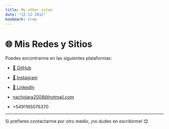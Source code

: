 ```yaml
---
title: My other sites
date: "12-12-2012"
bookmark: true
---
```


# 🌐 Mis Redes y Sitios

Puedes encontrarme en las siguientes plataformas:


- [🐙 GitHub](https://github.com/ignaciojara02)  

- [📸 Instagram](https://instagram.com/nachi.jara)  
  

- [💼 LinkedIn](https://linkedin.com/in/ignacio-nicolas-jara-balcazar)  

- nachojara2008@hotmail.com

- +5491165076370

---

Si prefieres contactarme por otro medio, ¡no dudes en escribirme! 😊
